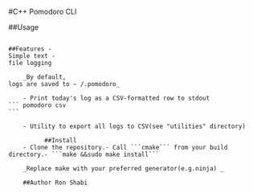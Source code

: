 #C++ Pomodoro CLI

##Usage
``` pomodoro[session - length = 25][minutes - since - start = 0]
```

    ##Features -
    Simple text -
    file logging

        _By default,
    logs are saved to ~ /.pomodoro_

        - Print today's log as a CSV-formatted row to stdout
    ``` pomodoro csv
    ```

        - Utility to export all logs to CSV(see "utilities" directory)

              ##Install
        - Clone the repository.- Call ```cmake``` from your build directory.- ```make &&sudo make install```

        _Replace make with your preferred generator(e.g.ninja) _

        ##Author Ron Shabi